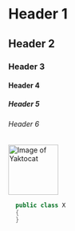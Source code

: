 # Header 1
## Header 2
### Header 3
#### Header 4
##### Header 5
###### Header 6
<!-- ![Image of Yaktocat](https://octodex.github.com/images/manufacturetocat.png) -->
<img src="https://octodex.github.com/images/manufacturetocat.png" alt="Image of Yaktocat" width="100" height="100"/>

```c#
  public class X
  {
  }
```

